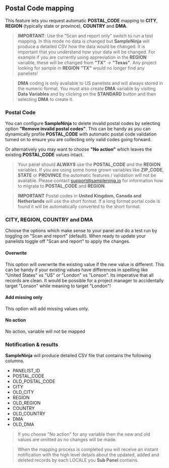 ## Postal Code mapping

This feature lets you request automatic **POSTAL_CODE** mapping to **CITY**, **REGION** (typically state or province), **COUNTRY** and **DMA**.

> **IMPORTANT**: Use the "Scan and report only" switch to run a test mapping. In this mode no data is changed but **SampleNinja** will produce a detailed CSV how the data would be changed. It is important that you understand how your data will be changed. For example if you are currently using appreviation in the **REGION** variable, these will be changed from **"TX"** -> **"Texas"**. Any project looking for sample in **REGION** **"TX"** would no longer find any panelists!

> **DMA** coding is only available to US panelists and will always stored in the numeric format. You must also create **DMA** variable by visiting **Data Variables** and by clicking on the **STANDARD** button and then selecting **DMA** to create it.

### Postal Code

You can configure **SampleNinja** to delete invalid postal codes by selecting option **"Remove invalid postal codes"**. This can be handy as you can dynamically profile **POSTAL_CODE** with automatic postal code validation turned on to ensure you are collecting only valid codes going forward.

Or alternatively you may want to choose **"No action"** which leaves the existing **POSTAL_CODE** values intact.

> Your panel should **ALWAYS** use the **POSTAL_CODE** and the **REGION** variables. If you are using some home grown variables like **ZIP_CODE**, **STATE** or **PROVINCE** the automatic features / validation will not be available. Please contact support@sampleninja.io for information how to migrate to **POSTAL_CODE** and **REGION**.

> **IMPORTANT** Postal codes in **United Kingdom, Canada and Netherlands** will use the short format. If a long format portal code is found it will be automatically converted to the short format.

### CITY, REGION, COUNTRY and DMA

Choose the options which make sense to your panel and do a test run by toggling on "Scan and report" (default). When ready to update your panelists toggle off "Scan and report" to apply the changes.

#### Overwrite
This option will overwrite the existing value if the new value is different. This can be handy if your existing values have differences in spellling like "United States" vs "US" or "London" vs "Lonson". Its imperative that all records are clean. It would be possible for a project manager to accidentally target "Lonson" while meaning to target "London"! 

#### Add missing only
This option will add missing values only.

#### No action
No action, variable will not be mapped

### Notification & results

**SampleNinja** will produce detailed CSV file that contains the following columns. 

- PANELIST_ID
- POSTAL_CODE
- OLD_POSTAL_CODE
- CITY
- OLD_CITY
- REGION
- OLD_REGION
- COUNTRY
- OLD_COUNTRY
- DMA
- OLD_DMA

> If you choose "No action" for any variable then the new and old values are omitted as no changes will be made.

> When the mapping process is completed you will receive an instant notification with the high level details about the updated, added and deleted records by each LOCALE you **Sub Panel** contains.

